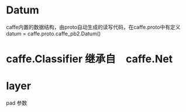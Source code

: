 # Datum
caffe内置的数据结构，由proto自动生成的读写代码，在caffe.proto中有定义
datum = caffe.proto.caffe_pb2.Datum()

# caffe.Classifier 继承自　caffe.Net

# layer
pad 参数